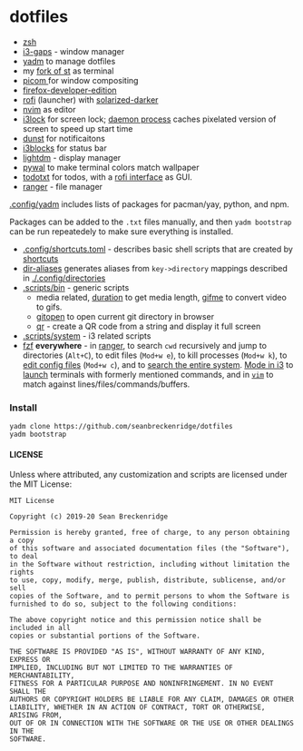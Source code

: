 # dotfiles

- [zsh](http://zsh.sourceforge.net/)
- [i3-gaps](https://github.com/Airblader/i3) - window manager
- [yadm](https://yadm.io) to manage dotfiles
- my [fork of st](https://github.com/seanbreckenridge/st) as terminal
- [picom ](https://github.com/yshui/picom) for window compositing
- [firefox-developer-edition](https://www.archlinux.org/packages/community/x86_64/firefox-developer-edition/)
- [rofi](https://github.com/davatorium/rofi) (launcher) with [solarized-darker](https://github.com/davatorium/rofi-themes/blob/master/User%20Themes/solarized-darker.rasi)
- [nvim](https://neovim.io/) as editor
- [i3lock](https://i3wm.org/i3lock/) for screen lock; [daemon process](https://github.com/seanbreckenridge/dotfiles/blob/master/.scripts/system/lock_screen) caches pixelated version of screen to speed up start time
- [dunst](https://dunst-project.org/) for notificaitons
- [i3blocks](https://github.com/vivien/i3blocks) for status bar
- [lightdm](https://wiki.archlinux.org/index.php/LightDM) - display manager
- [pywal](https://github.com/dylanaraps/pywal) to make terminal colors match wallpaper
- [todotxt](http://todotxt.org/) for todos, with a [rofi interface](https://github.com/seanbreckenridge/dotfiles/blob/master/.config/i3blocks/blocks/todo) as GUI.
- [ranger](https://github.com/ranger/ranger) - file manager

[.config/yadm](./.config/yadm) includes lists of packages for pacman/yay, python, and npm.

Packages can be added to the `.txt` files manually, and then `yadm bootstrap` can be run repeatedely to make sure everything is installed.

- [.config/shortcuts.toml](.config/shortcuts.toml) - describes basic shell scripts that are created by [shortcuts](https://github.com/seanbreckenridge/shortcuts)
- [dir-aliases](https://github.com/seanbreckenridge/dotfiles/blob/master/.scripts/bin/dir-aliases) generates aliases from `key->directory` mappings described in [./.config/directories](./.config/directories)
- [.scripts/bin](.scripts/bin) - generic scripts
    - media related, [duration](https://github.com/seanbreckenridge/dotfiles/blob/master/.scripts/bin/duration) to get media length, [gifme](https://github.com/seanbreckenridge/dotfiles/blob/master/.scripts/bin/duration) to convert video to gifs.
    - [gitopen](https://github.com/seanbreckenridge/dotfiles/blob/master/.scripts/bin/gitopen) to open current git directory in browser
    - [qr](https://github.com/seanbreckenridge/dotfiles/blob/master/.scripts/bin/qr) - create a QR code from a string and display it full screen
- [.scripts/system](.scripts/system) - i3 related scripts
- [fzf](https://github.com/junegunn/fzf) **everywhere** - in [ranger](https://github.com/seanbreckenridge/dotfiles/blob/f5d82fffc43ff46fbbe98a7bc3bdaa1a277ddc9e/.config/ranger/commands.py#L15-L45), to search `cwd` recursively and jump to directories (`Alt+C`), to edit files (`Mod+w e`), to kill processes (`Mod+w k`), to [edit config files](https://github.com/seanbreckenridge/dotfiles/blob/f5d82fffc43ff46fbbe98a7bc3bdaa1a277ddc9e/.config/shortcuts.toml#L7-L10) (`Mod+w c`), and to [search the entire system](https://github.com/seanbreckenridge/dotfiles/blob/master/.config/zsh/functions/flocate). [Mode in i3](https://github.com/seanbreckenridge/dotfiles/blob/6e73de090b9c5e8265385a4ed450b7aa9d33169a/.config/i3/config#L220-L231) to [launch](https://github.com/seanbreckenridge/dotfiles/blob/master/.scripts/bin/launch) terminals with formerly mentioned commands, and in [`vim`](https://github.com/seanbreckenridge/dotfiles/blob/master/.config/nvim/init.vim) to match against lines/files/commands/buffers.

### Install

    yadm clone https://github.com/seanbreckenridge/dotfiles
    yadm bootstrap

#### LICENSE

Unless where attributed, any customization and scripts are licensed under the MIT License:

```
MIT License

Copyright (c) 2019-20 Sean Breckenridge

Permission is hereby granted, free of charge, to any person obtaining a copy
of this software and associated documentation files (the "Software"), to deal
in the Software without restriction, including without limitation the rights
to use, copy, modify, merge, publish, distribute, sublicense, and/or sell
copies of the Software, and to permit persons to whom the Software is
furnished to do so, subject to the following conditions:

The above copyright notice and this permission notice shall be included in all
copies or substantial portions of the Software.

THE SOFTWARE IS PROVIDED "AS IS", WITHOUT WARRANTY OF ANY KIND, EXPRESS OR
IMPLIED, INCLUDING BUT NOT LIMITED TO THE WARRANTIES OF MERCHANTABILITY,
FITNESS FOR A PARTICULAR PURPOSE AND NONINFRINGEMENT. IN NO EVENT SHALL THE
AUTHORS OR COPYRIGHT HOLDERS BE LIABLE FOR ANY CLAIM, DAMAGES OR OTHER
LIABILITY, WHETHER IN AN ACTION OF CONTRACT, TORT OR OTHERWISE, ARISING FROM,
OUT OF OR IN CONNECTION WITH THE SOFTWARE OR THE USE OR OTHER DEALINGS IN THE
SOFTWARE.
```
